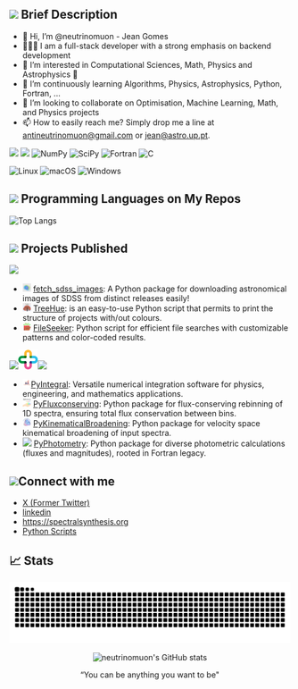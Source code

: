 ## <img width=25 src='https://user-images.githubusercontent.com/8226984/227712105-a9bdb9d1-62a8-400c-bc2d-4723de5f4e52.png'> Brief Description

- 👋 Hi, I’m @neutrinomuon - Jean Gomes
- 👩🏻‍💻 I am a full-stack developer with a strong emphasis on backend development
- 👀 I’m interested in Computational Sciences, Math, Physics and Astrophysics 🚀
- 🌱 I’m continuously learning Algorithms, Physics, Astrophysics, Python, Fortran, ...
- 💞️ I’m looking to collaborate on Optimisation, Machine Learning, Math, and Physics projects
- 📫 How to easily reach me? Simply drop me a line at antineutrinomuon@gmail.com or jean@astro.up.pt.

<a href='https://anaconda.org/neutrinomuon/'><img src="https://img.shields.io/badge/Anaconda-%2344A833.svg?style=for-the-badge&logo=anaconda&logoColor=white"></a>
<a href='https://www.python.org/'><img src="https://img.shields.io/badge/python-3670A0?style=for-the-badge&logo=python&logoColor=ffdd54"></a>
![NumPy](https://img.shields.io/badge/numpy-%23013243.svg?style=for-the-badge&logo=numpy&logoColor=white)
![SciPy](https://img.shields.io/badge/SciPy-%230C55A5.svg?style=for-the-badge&logo=scipy&logoColor=%white)
![Fortran](https://img.shields.io/badge/Fortran-%23734F96.svg?style=for-the-badge&logo=fortran&logoColor=white)
![C](https://img.shields.io/badge/c-%2300599C.svg?style=for-the-badge&logo=c&logoColor=white)

![Linux](https://img.shields.io/badge/Linux-FCC624?style=for-the-badge&logo=linux&logoColor=black)
![macOS](https://img.shields.io/badge/mac%20os-000000?style=for-the-badge&logo=macos&logoColor=F0F0F0)
![Windows](https://img.shields.io/badge/Windows-0078D6?style=for-the-badge&logo=windows&logoColor=white)

## <img width=25 src='https://user-images.githubusercontent.com/8226984/227711634-f9943192-2b39-4f8f-921a-00d6821fc7a9.png'> Programming Languages on My Repos

![Top Langs](https://github-readme-stats.vercel.app/api/top-langs/?username=neutrinomuon&show_icons=true&theme=radical&count_private=true&hide=ruby,jupyter%20notebook,sed,makefile,assembly,html)

<!---  <img alt="Programming Languages"src='https://github-readme-stats.vercel.app/api/top-langs/?username=neutrinomuon&hide=Ruby,Jupyter%20Notebook,Assembly'> --->

## <img width=25 src='https://user-images.githubusercontent.com/8226984/227711470-7284ef27-d818-4fb0-8a94-548eb734166e.jpg'> Projects Published

<a href='https://www.python.org/'><img src="https://img.shields.io/badge/python-3670A0?style=for-the-badge&logo=python&logoColor=ffdd54"></a>

- <img width=15 src="https://raw.githubusercontent.com/neutrinomuon/fetch_sdss_images/main/figures/Fetch_SDSS_Images.png"> [fetch_sdss_images](https://github.com/neutrinomuon/fetch_sdss_images): A Python package for downloading astronomical images of SDSS from distinct releases easily!
- <img width=15 src="https://raw.githubusercontent.com/neutrinomuon/TreeHue/main/figures/TreeHue.png"> [TreeHue](https://github.com/neutrinomuon/TreeHue): is an easy-to-use Python script that permits to print the structure of projects with/out colours.
- <img width=15 src="https://raw.githubusercontent.com/neutrinomuon/FileSeeker/main/figures/FileSeeker.png"> [FileSeeker](https://github.com/neutrinomuon/FileSeeker): Python script for efficient file searches with customizable patterns and color-coded results.

<a href='https://www.python.org/'><img src="https://img.shields.io/badge/python-3670A0?style=for-the-badge&logo=python&logoColor=ffdd54"></a><img width=35 src='https://raw.githubusercontent.com/neutrinomuon/neutrinomuon/main/figures/plus.png'><a href='https://fortranwiki.org/fortran/show/Fortran+2008'><img src='https://img.shields.io/badge/Fortran-%23734F96.svg?style=for-the-badge&logo=fortran&logoColor=white'></a>

- <img width=15 src='https://raw.githubusercontent.com/neutrinomuon/PyIntegral/main/figures/PyIntegral.png'>[PyIntegral](https://github.com/neutrinomuon/PyIntegral): Versatile numerical integration software for physics, engineering, and mathematics applications.
- <img width=15 src='https://raw.githubusercontent.com/neutrinomuon/PyFluxconserving/main/figures/PyFluxconserving.png'> [PyFluxconserving](https://github.com/neutrinomuon/PyFluxconserving): Python package for flux-conserving rebinning of 1D spectra, ensuring total flux conservation between bins.
- <img width=15 src='https://raw.githubusercontent.com/neutrinomuon/PyKinematicalBroadening/main/figures/PyKinematicalBroadening.png'> [PyKinematicalBroadening](https://github.com/neutrinomuon/PyKinematicalBroadening): Python package for velocity space kinematical broadening of input spectra.
- <img width=15 src='https://raw.githubusercontent.com/neutrinomuon/PyPhotometry/main/figures/PyPhotometry.png'> [PyPhotometry](https://github.com/neutrinomuon/PyPhotometry): Python package for diverse photometric calculations (fluxes and magnitudes), rooted in Fortran legacy.

## <img width=25 src='https://user-images.githubusercontent.com/8226984/227711181-657e2c9a-5f32-48e0-b618-a922c4fb10d4.png'>Connect with me

- <a href='https://twitter.com/jean_m_gomes'>X (Former Twitter)</a>
- <a href='https://www.linkedin.com/in/jean-michel-gomes/'>linkedin</a>
- <a href='https://spectralsynthesis.org'> https://spectralsynthesis.org</a>
- [Python Scripts](https://python.spectralsynthesis.org)

## 📈 Stats

<p align='center'>
<!--- img src='https://raw.githubusercontent.com/neutrinomuon/neutrinomuon/output/github-contribution-grid-snake.svg' --->
<img src='https://github.com/neutrinomuon/neutrinomuon/blob/output/github-contribution-grid-snake.svg'>
</p>

<p align='center'>
<img src='https://github-readme-stats.vercel.app/api?username=neutrinomuon&theme=radical&show_icons=true' alt="neutrinomuon's GitHub stats">
</p>

<p align='center'>
“You can be anything you want to be"
</p>

<!---
neutrinomuon/neutrinomuon is a ✨ special ✨ repository because its `README.md` (this file) appears on your GitHub profile.
You can click the Preview link to take a look at your changes.
--->
